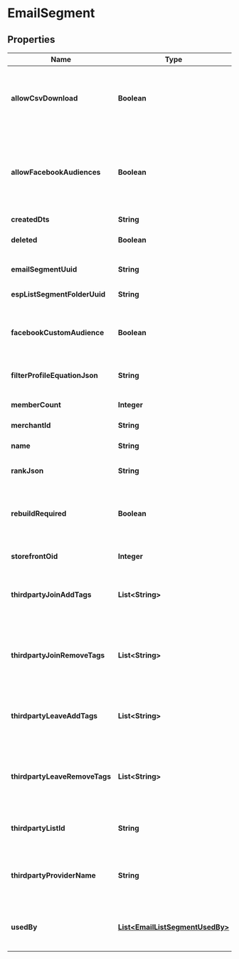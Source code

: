 
# EmailSegment

## Properties
Name | Type | Description | Notes
------------ | ------------- | ------------- | -------------
**allowCsvDownload** | **Boolean** | True if the current user has the rights to download this segment. |  [optional]
**allowFacebookAudiences** | **Boolean** | True if this StoreFront has the Facebook Analytics app connected and supports them |  [optional]
**createdDts** | **String** | Created date |  [optional]
**deleted** | **Boolean** | True if this campaign was deleted |  [optional]
**emailSegmentUuid** | **String** | Email segment UUID |  [optional]
**espListSegmentFolderUuid** | **String** | List/Segment folder UUID |  [optional]
**facebookCustomAudience** | **Boolean** | True if you want to sync to a facebook custom audience |  [optional]
**filterProfileEquationJson** | **String** | File profile equation json |  [optional]
**memberCount** | **Integer** | Count of members in this segment |  [optional]
**merchantId** | **String** | Merchant ID |  [optional]
**name** | **String** | Name of email segment |  [optional]
**rankJson** | **String** | Rank settings json |  [optional]
**rebuildRequired** | **Boolean** | True if a rebuild is required because some part of the segment has changed |  [optional]
**storefrontOid** | **Integer** | Storefront oid |  [optional]
**thirdpartyJoinAddTags** | **List&lt;String&gt;** | Third party provider tags to add when a customer joins the segment. |  [optional]
**thirdpartyJoinRemoveTags** | **List&lt;String&gt;** | Third party provider tags to remove when a customer joins the segment. |  [optional]
**thirdpartyLeaveAddTags** | **List&lt;String&gt;** | Third party provider tags to add when a customer leaves the segment. |  [optional]
**thirdpartyLeaveRemoveTags** | **List&lt;String&gt;** | Third party provider tags to remove when a customer leaves the segment. |  [optional]
**thirdpartyListId** | **String** | List id of third party provider to sync with. |  [optional]
**thirdpartyProviderName** | **String** | Name of third party provider to sync segment to a list with. |  [optional]
**usedBy** | [**List&lt;EmailListSegmentUsedBy&gt;**](EmailListSegmentUsedBy.md) | Details on the flows or campaigns that use this list. |  [optional]



